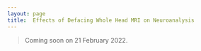 ```yaml
---
layout: page
title:  Effects of Defacing Whole Head MRI on Neuroanalysis
---
```


> Coming soon on 21 February 2022.

